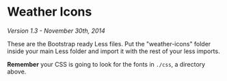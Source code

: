 # Weather Icons
*Version 1.3 - November 30th, 2014*

These are the Bootstrap ready Less files. Put the "weather-icons" folder inside your main Less folder and import it with the rest of your less imports.

**Remember** your CSS is going to look for the fonts in `./css`, a directory above. 